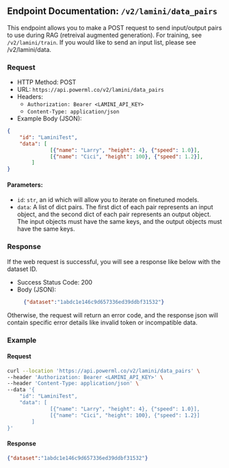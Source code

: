 ## Endpoint Documentation: `/v2/lamini/data_pairs`

This endpoint allows you to make a POST request to send input/output pairs to use during RAG (retreival augmented generation). For training, see `/v2/lamini/train`.
If you would like to send an input list, please see /v2/lamini/data.

### Request

- HTTP Method: POST
- URL: `https://api.powerml.co/v2/lamini/data_pairs`
- Headers:
  - `Authorization: Bearer <LAMINI_API_KEY>`
  - `Content-Type: application/json`
- Example Body (JSON):
```json
{
    "id": "LaminiTest",
    "data": [
              [{"name": "Larry", "height": 4}, {"speed": 1.0}],
              [{"name": "Cici", "height": 100}, {"speed": 1.2}],
	    ]
}
```

#### Parameters:

-   `id`: `str`, an id which will allow you to iterate on finetuned models.
-   `data`: A list of dict pairs.  The first dict of each pair represents an input object, and the second dict of each pair represents an output object.  The input objects must have the same keys, and the output objects must have the same keys.

### Response

If the web request is successful, you will see a response like below with the dataset ID.

- Success Status Code: 200
- Body (JSON):
  ```json
    {"dataset":"1abdc1e146c9d657336ed39ddbf31532"}
  ```

Otherwise, the request will return an error code, and the response json will contain specific error details like invalid token or incompatible data.

### Example

#### Request

```bash
curl --location 'https://api.powerml.co/v2/lamini/data_pairs' \
--header 'Authorization: Bearer <LAMINI_API_KEY>' \
--header 'Content-Type: application/json' \
--data '{
    "id": "LaminiTest",
    "data": [
              [{"name": "Larry", "height": 4}, {"speed": 1.0}],
              [{"name": "Cici", "height": 100}, {"speed": 1.2}]
	    ]
}'
```

#### Response

```json
{"dataset":"1abdc1e146c9d657336ed39ddbf31532"}
```